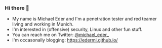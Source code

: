 ### Hi there 👋

- My name is Michael Eder and I'm a penetration tester and red teamer living and working in Munich.
- I'm interested in (offensive) security, Linux and other fun stuff.
- You can reach me on Twitter: [@michael_eder_](https://twitter.com/michael_eder_)
- I'm occasonally blogging: https://edermi.github.io/
